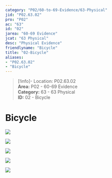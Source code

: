 ```yaml
---  
category: "P02/60-to-69-Evidence/63-Physical"  
jid: "P02.63.02"  
pro: "P02"  
ac: "63"  
id: "02"  
jarea: "60-69 Evidence"  
jcat: "63 Physical"  
desc: "Physical Evidence"  
friendlyname: "Bicycle"  
title: "02-Bicycle"  
aliases:   
- "P02.63.02"  
- "Bicycle"  
---  
```

>[!info]- Location: P02.63.02  
>**Area:** P02 - 60-69 Evidence  
>**Category:** 63 - 63 Physical  
>**ID:** 02 - Bicycle  
  
# Bicycle  
  
![](../../20-to-29-Case-Files/21-File-Notes/03-Affidavit.md##^lor3j)  
  
![](../../20-to-29-Case-Files/21-File-Notes/03-Affidavit.md##^p1hcc)  
  
![](../../20-to-29-Case-Files/21-File-Notes/03-Affidavit.md##^3qyh6)  
  
![](../../20-to-29-Case-Files/21-File-Notes/03-Affidavit.md##^szlna)  
  
![](../../20-to-29-Case-Files/21-File-Notes/03-Affidavit.md##^b027t)  
